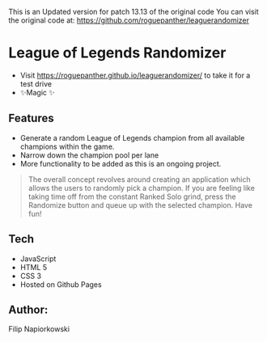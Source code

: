 This is an Updated version for patch 13.13 of the original code
You can visit the original code at: https://github.com/roguepanther/leaguerandomizer

# League of Legends Randomizer

- Visit https://roguepanther.github.io/leaguerandomizer/ to take it for a test drive
- ✨Magic ✨
## Features 

- Generate a random League of Legends champion from all available champions within the game. 
- Narrow down the champion pool per lane
- More functionality to be added as this is an ongoing project. 

> The overall concept revolves around creating an application which allows
> the users to randomly pick a champion. 
> If you are feeling like taking time off from the constant Ranked Solo grind, 
> press the Randomize button and queue up with the selected champion. 
> Have fun! 

## Tech

- JavaScript
- HTML 5 
- CSS 3
- Hosted on Github Pages

## Author: 
Filip Napiorkowski

